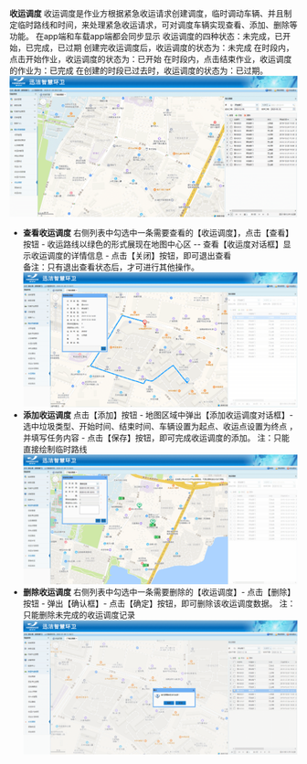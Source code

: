 **收运调度**
收运调度是作业方根据紧急收运请求创建调度，临时调动车辆、并且制定临时路线和时间，来处理紧急收运请求，可对调度车辆实现查看、添加、删除等功能。
在app端和车载app端都会同步显示
收运调度的四种状态：未完成，已开始，已完成，已过期
创建完收运调度后，收运调度的状态为：未完成
在时段内，点击开始作业，收运调度的状态为：已开始
在时段内，点击结束作业，收运调度的作业为：已完成
在创建的时段已过去时，收运调度的状态为：已过期。
![](images/screenshot_1578538330487.png)
* **查看收运调度**
右侧列表中勾选中一条需要查看的【收运调度】，点击【查看】按钮 - 收运路线以绿色的形式展现在地图中心区 -- 查看【收运度对话框】显示收运调度的详情信息 - 点击【关闭】按钮，即可退出查看  
备注：只有退出查看状态后，才可进行其他操作。
![](images/screenshot_1578549327557.png)
* **添加收运调度**
点击【添加】按钮 - 地图区域中弹出【添加收运调度对话框】- 选中垃圾类型、开始时间、结束时间、车辆设置为起点、收运点设置为终点 ，并填写任务内容 - 点击【保存】按钮，即可完成收运调度的添加。
注：只能直接绘制临时路线
![](images/screenshot_1578550064485.png)
* **删除收运调度**
右侧列表中勾选中一条需要删除的【收运调度】- 点击【删除】按钮 - 弹出【确认框】- 点击【确定】按钮，即可删除该收运调度数据。
注：只能删除未完成的收运调度记录
![](images/screenshot_1578550319852.png)

